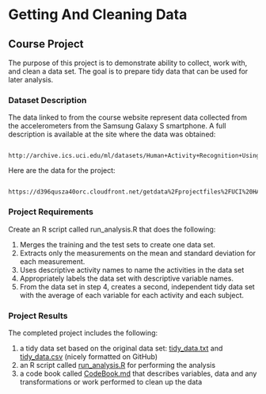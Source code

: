# Getting And Cleaning Data
## Course Project
The purpose of this project is to demonstrate ability to collect, work with, and clean a data set. The goal is to prepare tidy data that can be used for later analysis. 

### Dataset Description

The data linked to from the course website represent data collected from the accelerometers from the Samsung Galaxy S smartphone. A full description is available at the site where the data was obtained: 
        
        http://archive.ics.uci.edu/ml/datasets/Human+Activity+Recognition+Using+Smartphones 

Here are the data for the project: 
        
        https://d396qusza40orc.cloudfront.net/getdata%2Fprojectfiles%2FUCI%20HAR%20Dataset.zip 

### Project Requirements
Create an R script called run_analysis.R that does the following:
        
1. Merges the training and the test sets to create one data set.
2. Extracts only the measurements on the mean and standard deviation for each measurement. 
3. Uses descriptive activity names to name the activities in the data set
4. Appropriately labels the data set with descriptive variable names. 
5. From the data set in step 4, creates a second, independent tidy data set with the average of each variable for each activity and each subject.

### Project Results
The completed project includes the following:
        
1. a tidy data set based on the original data set: [tidy_data.txt](https://github.com/zakkimes/Getting-and-Cleaning-Data-Course-Project/blob/master/tidy_data.txt) and [tidy_data.csv](https://github.com/zakkimes/Getting-and-Cleaning-Data-Course-Project/blob/master/tidy_data.csv) (nicely formatted on GitHub)
2. an R script called [run_analysis.R](https://github.com/zakkimes/Getting-and-Cleaning-Data-Course-Project/blob/master/run_analysis.R) for performing the analysis 
3. a code book called [CodeBook.md](https://github.com/zakkimes/Getting-and-Cleaning-Data-Course-Project/blob/master/CodeBook.md) that describes variables, data and any transformations or work performed to clean up the data 
